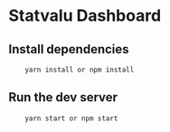 # Statvalu Dashboard

## Install dependencies
```
    yarn install or npm install
```

## Run the dev server
```
    yarn start or npm start
```
